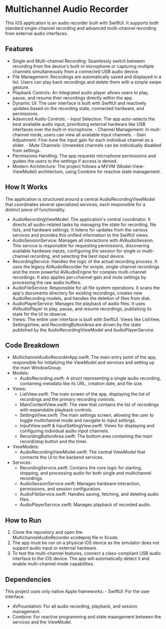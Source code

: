 # **Multichannel Audio Recorder**
This iOS application is an audio recorder built with SwiftUI. It supports both standard single-channel recording and advanced multi-channel recording from external audio interfaces.

## Features
- Single and Multi-channel Recording: Seamlessly switch between recording from the device's built-in microphone or capturing multiple channels simultaneously from a connected USB audio device.
- File Management: Recordings are automatically saved and displayed in a list. Users can play back recordings and delete them with a simple swipe gesture.
- Playback Controls: An integrated audio player allows users to play, pause, and resume their recordings directly within the app.
- Dynamic UI: The user interface is built with SwiftUI and reactively updates based on the recording state, connected hardware, and permissions.
- Adavnced Audio Controls: - Input Selection: The app auto-selects the best available audio input, prioritizing external hardware like USB interfaces over the built-in microphone. - Channel Management: In mult-channel mode, users can view all available input channels. - Gain Adjustment: Fine-tune the input gain for each individual channel as a slider. - Mute Channels: Unneeded channels can be individually disabled from settings.
- Permissions Handling: The app requests microphone permissions and guides the users to the settings if access is denied.
- Modern Architecture: The project follows a MVVM (Model-View-ViewModel) architecture, using Combine for reactive state management.

## How It Works
The application is structured around a central AudioRecordingViewModel that coordinates several specialized services, each responsible for a distinct piece of functionality.
- AudioRecordingViewModel: The application's central coordinator. It directs all audio-related tasks by managing the state for recording, file lists, and hardware settings. It listens for updates from the various services and provides this unified information to the SwiftUI views.
- AudioSessionService: Manages all interactions with AVAudioSession. This service is responsible for requesting permissions, discovering available hardware inputs, configuring the session for single or multi-channel recording, and selecting the best input device.
- RecordingService: Handles the logic of the actual recording process. It uses the legacy AVAudioRecorder for simple, single-channel recordings and the more powerful AVAudioEngine for complex multi-channel recordings. It also applies per=channel gain and mute settings by processing the raw audio buffers.
- AudioFileService: Responsible for all file system operations. It scans the app's documents directory for existing recordings, creates new AudioRecording models, and handles the deletion of files from disk.
- AudioPlayerService: Manages the playback of audio files. It uses AVAudioPlayer to play, pause, and resume recordings, publishing its state for the UI to observe.
- Views: The entire user interface is built with SwiftUI. Views like ListView, SettingsView, and RecordingButtonArea are driven by the state published by the AudioRecordingViewModel and AudioPlayerService.

## Code Breakdown
- MultichannelAudioRecorderApp.swift: The main entry point of the app, responsible for initializing the ViewModel and services and setting up the main WindowGroup.
- Models: 
    - AudioRecording.swift: A struct representing a single audio recording, containing metadata like its URL, creation date, and file size.
- Views: 
    - ListView.swift: The main screen of the app, displaying the list of recordings and the primary recording controls. 
    - MainContentView.swift: The view that contains the list of recordings with expandable playback controls. 
    - SettingsView.swift: The main settings screen, allowing the user to toggle multichannel mode and navigate to input settings. 
    - InputView.swift & InputSettingView.swift: Views for displaying and configuring individual audio input channels. 
    - RecordingButtonArea.swift: The bottom area containing the main record/stop button and the timer.
- ViewModels: 
    - AudioRecordingViewModel.swift: The central ViewModel that connects the UI to the backend services.
- Services: 
    - RecordingService.swift: Contains the core logic for starting, stopping, and processing audio for both single and multichannel recordings. 
    - AudioSessionService.swift: Manages hardware interaction, permissions, and session configuration. 
    - AudioFileService.swift: Handles saving, fetching, and deleting audio files. 
    - AudioPlayerService.swift: Manages playback of recorded audio.

## How to Run

1. Clone the repository and open the MultichannelAudioRecorder.xcodeproj file in Xcode.
2. The app must be run on a physical iOS device as the simulator does not support audio input or external hardware.
3. To test the multi-channel features, connect a class-compliant USB audio interface to the iOS device. The app will automatically detect it and enable multi-channel mode capabilities.

## Dependencies
This project uses only native Apple frameworks:
- SwiftUI: For the user interface.
- AVFoundation: For all audio recording, playback, and session management.
- Combine: For reactive programming and state maangement between the services and the ViewModel.
